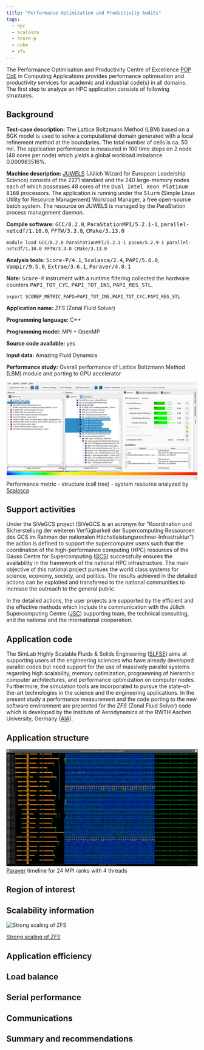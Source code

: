 ```yaml
---
title: "Performance Optimization and Productivity Audits"
tags:
  - hpc
  - scalasca
  - score-p
  - cube
  - zfs
---
```


The Performance Optimisation and Productivity Centre of Excellence [POP CoE](https://pop-coe.eu/ "POP Webpage") in Computing Applications provides performance optimisation and productivity services for academic and industrial code(s) in all domains. The first step to analyze an HPC application consists of following structures.

## Background

__Test-case description:__ The Lattice Boltzmann Method (LBM) based on a BGK model is used to solve a computational domain generated with a local refinement method at the boundaries. The total number of cells is ca. 50 mil. The application performance is measured in 100 time steps on 2 node (48 cores per node) which yields a global workload imbalance 0.000983516%.

__Machine description:__ 
[JUWELS](http://www.fz-juelich.de/ias/jsc/EN/Expertise/Supercomputers/JUWELS/JUWELS_node.html "JUWELS")
(Jülich Wizard for European Leadership Science)
consists of the 2271 standard and the 240 large-memory nodes
each of which possesses 48 cores of the <font face="monospace">Dual Intel Xeon Platinum 8168</font> processors. The
application is running under the <font face="monospace">Slurm</font> (Simple Linux Utility for Resource Management) Workload
Manager, a free open-source batch system. The resource on JUWELS is managed by the ParaStation
process management daemon.

__Compile software:__ <font face="monospace">GCC/8.2.0</font>, <font face="monospace">ParaStationMPI/5.2.1-1</font>, <font face="monospace">parallel-netcdf/1.10.0</font>, <font face="monospace">FFTW/3.3.8</font>, <font face="monospace">CMake/3.13.0</font>

```shell
module load GCC/8.2.0 ParaStationMPI/5.2.1-1 pscom/5.2.9-1 parallel-netcdf/1.10.0 FFTW/3.3.8 CMake/3.13.0
```

__Analysis tools:__ <font face="monospace">Score-P/4.1</font>, <font face="monospace">Scalasca/2.4</font>, <font face="monospace">PAPI/5.6.0</font>, <font face="monospace">Vampir/9.5.0</font>, <font face="monospace">Extrae/3.6.1</font>, <font face="monospace">Paraver/4.8.1</font>

__Note:__ <font face="monospace">Score-P</font> instrument with a runtime filtering collected the hardware counters <font face="monospace">PAPI_TOT_CYC</font>, <font face="monospace">PAPI_TOT_INS</font>, <font face="monospace">PAPI_RES_STL</font>.

```shell
export SCOREP_METRIC_PAPI=PAPI_TOT_INS,PAPI_TOT_CYC,PAPI_RES_STL
```

__Application name:__ _ZFS_ (Zonal Fluid Solver)

__Programming language:__ C++

__Programming model:__ MPI + OpenMP

__Source code available:__ yes

__Input data:__ Amazing Fluid Dynamics

__Performance study:__ Overall performance of Lattice Boltzmann Method (LBM) module and porting to GPU accelerator


![A code profile instrumented by Score-P is presented by Cube](/assets/images/cube_zfs_1.png "Performance report presented by Cube")
Performance metric - structure (call tree) - system resource analyzed by [Scalasca](http://www.scalasca.org/ "Scalasca")


## Support activities
Under the SiVeGCS project (SiVeGCS is an acronym for "Koordination und Sicherstellung der
weiteren Verfügbarkeit der Supercomputing Ressourcen des GCS im Rahmen der nationalen
Höchstleistungsrechner-Infrastruktur") the action is defined to support the supercomputer
users such that the coordination of the high-performance computing (HPC) resources of the
Gauss Centre for Supercomputing ([GCS](http://www.gauss-centre.eu)) successfully ensures the availability in the
framework of the national HPC infrastructure. The main objective of this national project
pursues the world class systems for science, economy, society, and politics. The results
achieved in the detailed actions can be exploited and transferred to the national
communities to increase the outreach to the general public.

In the detailed actions, the user projects are supported by the efficient and the effective
methods which include the communication with the Jülich Supercomputing Centre ([JSC](http://www.fz-juelich.de/ias/jsc/EN/Home/home_node.html))
supporting team, the technical consulting, and the national and the international cooperation.

## Application code
The SimLab Highly Scalable Fluids & Solids Engineering ([SLFSE](https://www.jara.org/en/fluids-solids-engineering)) aims at supporting users of the
engineering sciences who have already developed parallel codes but need support for the use
of massively parallel systems regarding high scalability, memory optimization, programming
of hierarchic computer architectures, and performance optimization on computer nodes.
Furthermore, the simulation tools are incorporated to pursue the state-of-the-art technologies
in the science and the engineering applications. In the present study a performance measurement and
the code porting to the new software environment are presented for the _ZFS_ (Zonal Fluid
Solver) code which is developed by the Institute of Aerodynamics at the RWTH Aachen University, Germany ([AIA](http://aia.rwth-aachen.de/)).

## Application structure

![Paraver timeline](/assets/images/paraver_zfs_1.png "Paraver timeline")
[Paraver](https://tools.bsc.es/paraver "Paraver") timeline for 24 MPI ranks with 4 threads

## Region of interest

## Scalability information

![Strong scaling of _ZFS_](http://www.fz-juelich.de/ias/jsc/EN/Expertise/High-Q-Club/ZFS/scalingplot.png?__blob=poster)

[Strong scaling of _ZFS_](http://www.fz-juelich.de/ias/jsc/EN/Expertise/High-Q-Club/ZFS/_node.html "ZFS on JUQUEEN")

## Application efficiency

## Load balance

## Serial performance

## Communications

## Summary and recommendations

